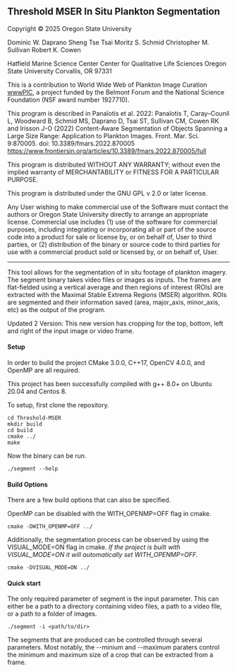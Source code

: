 ## Threshold MSER In Situ Plankton Segmentation

Copyright © 2025 Oregon State University

Dominic W. Daprano
Sheng Tse Tsai
Moritz S. Schmid
Christopher M. Sullivan
Robert K. Cowen

Hatfield Marine Science Center
Center for Qualitative Life Sciences
Oregon State University
Corvallis, OR 97331

This is a contribution to World Wide Web of Plankton Image Curation [wwwPIC](https://sites.google.com/view/wwwpic/home), a project funded by the Belmont Forum and the National Science Foundation (NSF award number 1927710). 

This program is described in Panaïotis et al. 2022:
Panaïotis T, Caray–Counil L, Woodward B, Schmid MS, Daprano D, Tsai ST, Sullivan CM, Cowen RK and Irisson J-O (2022) 
Content-Aware Segmentation of Objects Spanning a Large Size Range: Application to Plankton Images. Front. Mar. Sci. 9:870005. doi: 10.3389/fmars.2022.870005 
https://www.frontiersin.org/articles/10.3389/fmars.2022.870005/full

This program is distributed WITHOUT ANY WARRANTY; without even the implied warranty of MERCHANTABILITY or FITNESS FOR A PARTICULAR PURPOSE.

This program is distributed under the GNU GPL v 2.0 or later license.

Any User wishing to make commercial use of the Software must contact the authors or Oregon State University directly to arrange an appropriate license. Commercial use includes (1) use of the software for commercial purposes, including integrating or incorporating all or part of the source code into a product for sale or license by, or on behalf of, User to third parties, or (2) distribution of the binary or source code to third parties for use with a commercial product sold or licensed by, or on behalf of, User.

------

This tool allows for the segmentation of in situ footage of plankton imagery. The 
segment binary takes video files or images as inputs. The frames are flat-fielded 
using a vertical average and then regions of interest (ROIs) are extracted with 
the Maximal Stable Extrema Regions (MSER) algorithm. ROIs are segmented and their 
information saved (area, major_axis, minor_axis, etc) as the output of the program.

Updated 2 Version:
This new version has cropping for the top, bottom, left and right of the input image or video frame. 

#### Setup

In order to build the project CMake 3.0.0, C++17, OpenCV 4.0.0, and OpenMP are all required.

This project has been successfully compiled with g++ 8.0+ on Ubuntu 20.04 and Centos 8.

To setup, first clone the repository.

```
cd Threshold-MSER
mkdir build
cd build
cmake ../
make
```
Now the binary can be run.

```
./segment --help
```

####  Build Options

There are a few build options that can also be specified.  

OpenMP can be disabled with the WITH_OPENMP=OFF flag in cmake.
```
cmake -DWITH_OPENMP=OFF ../
```

Additionally, the segmentation process can be observed by using the VISUAL_MODE=ON flag in cmake.
*If the project is built with VISUAL_MODE=ON it will automatically set WITH_OPENMP=OFF.*
```
cmake -DVISUAL_MODE=ON ../
```

#### Quick start

The only required parameter of segment is the input parameter. This can either be a path to a 
directory containing video files, a path to a video file, or a path to a folder of images.
```
./segment -i <path/to/dir>
```

The segments that are produced can be controlled through several parameters. Most
notably, the --minium and --maximum paraters control the minimum and 
maximum size of a crop that can be extracted from a frame.
